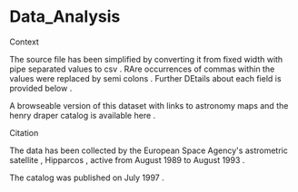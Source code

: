 # Data_Analysis

Context

The source file has been simplified by converting it from fixed width with pipe separated values to csv . RAre occurrences of commas within the values were replaced by semi colons . Further DEtails about each field is provided below .

A browseable version of this dataset with links to astronomy maps and the henry draper catalog is available here .

Citation

The data has been collected by the European Space Agency's astrometric satellite , Hipparcos , active from August 1989 to August 1993 .

The catalog was published on July 1997 .
